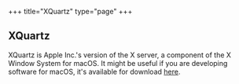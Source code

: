 +++
title="XQuartz"
type="page"
+++


## XQuartz
XQuartz is Apple Inc.'s version of the X server, a component of the X Window System for macOS. It might be useful if you are developing software for macOS, it's available for download [here](http://xquartz.macosforge.org/landing/).
